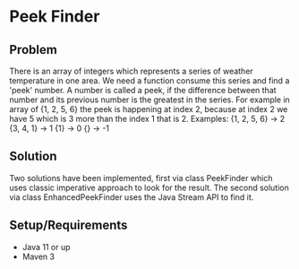 # Peek Finder
## Problem
There is an array of integers which represents a series of weather temperature in one area. We need a function 
consume this series and find a 'peek' number. A number is called a peek, if the difference between that number and its 
previous number is the greatest in the series. For example in array of {1, 2, 5, 6} the peek is happening at index 2, 
because at index 2 we have 5 which is 3 more than the index 1 that is 2.
Examples:
{1, 2, 5, 6} -> 2
{3, 4, 1} -> 1
{1} -> 0
{} -> -1

## Solution 
Two solutions have been implemented, first via class PeekFinder which uses classic imperative approach to look for the result. 
The second solution via class EnhancedPeekFinder uses the Java Stream API to find it.

## Setup/Requirements
* Java 11 or up
* Maven 3
